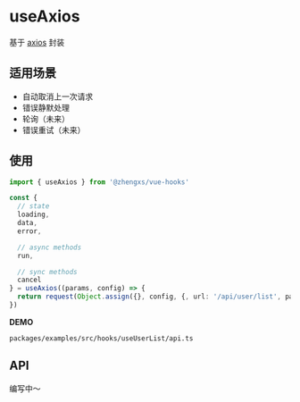 # useAxios

基于 [axios][axios] 封装

## 适用场景

* 自动取消上一次请求
* 错误静默处理
* 轮询（未来）
* 错误重试（未来）

## 使用

```typescript
import { useAxios } from '@zhengxs/vue-hooks'

const {
  // state
  loading,
  data,
  error,

  // async methods
  run,

  // sync methods
  cancel
} = useAxios((params, config) => {
  return request(Object.assign({}, config, {, url: '/api/user/list', params }))
})
```

**DEMO**

```plan
packages/examples/src/hooks/useUserList/api.ts
```

## API

编写中～

[axios]: https://github.com/axios/axios
